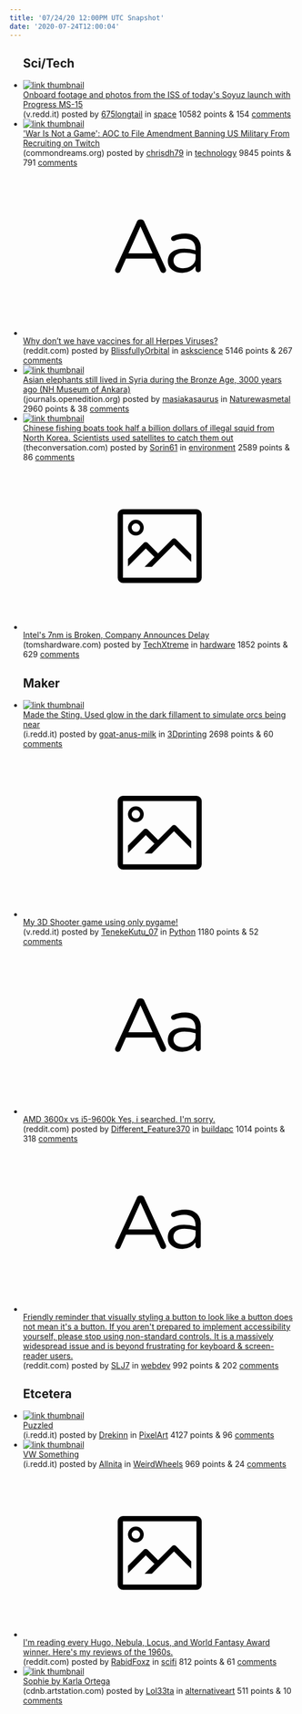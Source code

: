 ```yaml
---
title: '07/24/20 12:00PM UTC Snapshot'
date: '2020-07-24T12:00:04'
---
```

<ul>
<h2>Sci/Tech</h2>

<li><a href='https://v.redd.it/fapbz85hgnc51'><img src='https://b.thumbs.redditmedia.com/eva8h6GGbsSz15v69FP4VkcjeWol6cVGb7SbeFqt8mY.jpg' alt='link thumbnail'></a><div><div class='linkTitle'><a href='https://v.redd.it/fapbz85hgnc51'>Onboard footage and photos from the ISS of today's Soyuz launch with Progress MS-15</a></div>(v.redd.it) posted by <a href='https://www.reddit.com/user/675longtail'>675longtail</a> in <a href='https://www.reddit.com/r/space'>space</a> 10582 points & 154 <a href='https://www.reddit.com/r/space/comments/hwl1un/onboard_footage_and_photos_from_the_iss_of_todays/'>comments</a></div></li>

<li><a href='https://www.commondreams.org/news/2020/07/23/war-not-game-aoc-file-amendment-banning-us-military-recruiting-twitch'><img src='https://b.thumbs.redditmedia.com/pyIzNW4uMALAS-YbYKk2xko4LzIGwZDG-XbWeSgdG0o.jpg' alt='link thumbnail'></a><div><div class='linkTitle'><a href='https://www.commondreams.org/news/2020/07/23/war-not-game-aoc-file-amendment-banning-us-military-recruiting-twitch'>'War Is Not a Game': AOC to File Amendment Banning US Military From Recruiting on Twitch</a></div>(commondreams.org) posted by <a href='https://www.reddit.com/user/chrisdh79'>chrisdh79</a> in <a href='https://www.reddit.com/r/technology'>technology</a> 9845 points & 791 <a href='https://www.reddit.com/r/technology/comments/hwn3i3/war_is_not_a_game_aoc_to_file_amendment_banning/'>comments</a></div></li>

<li><a href='https://www.reddit.com/r/askscience/comments/hwjkte/why_dont_we_have_vaccines_for_all_herpes_viruses/'><svg version='1.1' viewBox='-34 -12 104 64' preserveAspectRatio='xMidYMid slice' xmlns='http://www.w3.org/2000/svg' xmlns:xlink='http://www.w3.org/1999/xlink'>
    <title>text link thumbnail</title>
    <path d='M12.19,8.84a1.45,1.45,0,0,0-1.4-1h-.12a1.46,1.46,0,0,0-1.42,1L1.14,26.56a1.29,1.29,0,0,0-.14.59,1,1,0,0,0,1,1,1.12,1.12,0,0,0,1.08-.77l2.08-4.65h11l2.08,4.59a1.24,1.24,0,0,0,1.12.83,1.08,1.08,0,0,0,1.08-1.08,1.64,1.64,0,0,0-.14-.57ZM6.08,20.71l4.59-10.22,4.6,10.22Z'>
    </path>
    <path d='M32.24,14.78A6.35,6.35,0,0,0,27.6,13.2a11.36,11.36,0,0,0-4.7,1,1,1,0,0,0-.58.89,1,1,0,0,0,.94.92,1.23,1.23,0,0,0,.39-.08,8.87,8.87,0,0,1,3.72-.81c2.7,0,4.28,1.33,4.28,3.92v.5a15.29,15.29,0,0,0-4.42-.61c-3.64,0-6.14,1.61-6.14,4.64v.05c0,2.95,2.7,4.48,5.37,4.48a6.29,6.29,0,0,0,5.19-2.48V26.9a1,1,0,0,0,1,1,1,1,0,0,0,1-1.06V19A5.71,5.71,0,0,0,32.24,14.78Zm-.56,7.7c0,2.28-2.17,3.89-4.81,3.89-1.94,0-3.61-1.06-3.61-2.86v-.06c0-1.8,1.5-3,4.2-3a15.2,15.2,0,0,1,4.22.61Z'>
    </path>
    </svg></a><div><div class='linkTitle'><a href='https://www.reddit.com/r/askscience/comments/hwjkte/why_dont_we_have_vaccines_for_all_herpes_viruses/'>Why don’t we have vaccines for all Herpes Viruses?</a></div>(reddit.com) posted by <a href='https://www.reddit.com/user/BlissfullyOrbital'>BlissfullyOrbital</a> in <a href='https://www.reddit.com/r/askscience'>askscience</a> 5146 points & 267 <a href='https://www.reddit.com/r/askscience/comments/hwjkte/why_dont_we_have_vaccines_for_all_herpes_viruses/'>comments</a></div></li>

<li><a href='https://journals.openedition.org/syria/docannexe/image/5002/img-12-small480.jpg'><img src='https://b.thumbs.redditmedia.com/b7y5CPecZCrsH6N_O1Z1lIg8xARAyUvpoabSEHAHWmc.jpg' alt='link thumbnail'></a><div><div class='linkTitle'><a href='https://journals.openedition.org/syria/docannexe/image/5002/img-12-small480.jpg'>Asian elephants still lived in Syria during the Bronze Age, 3000 years ago (NH Museum of Ankara)</a></div>(journals.openedition.org) posted by <a href='https://www.reddit.com/user/masiakasaurus'>masiakasaurus</a> in <a href='https://www.reddit.com/r/Naturewasmetal'>Naturewasmetal</a> 2960 points & 38 <a href='https://www.reddit.com/r/Naturewasmetal/comments/hwhxfz/asian_elephants_still_lived_in_syria_during_the/'>comments</a></div></li>

<li><a href='https://theconversation.com/chinese-fishing-boats-took-half-a-billion-dollars-of-illegal-squid-from-north-korea-scientists-used-satellites-to-catch-them-out-142642'><img src='https://b.thumbs.redditmedia.com/9MMol6QM9JUS37aWQc1ahraQVx2-30E3ng4ePN--uGU.jpg' alt='link thumbnail'></a><div><div class='linkTitle'><a href='https://theconversation.com/chinese-fishing-boats-took-half-a-billion-dollars-of-illegal-squid-from-north-korea-scientists-used-satellites-to-catch-them-out-142642'>Chinese fishing boats took half a billion dollars of illegal squid from North Korea. Scientists used satellites to catch them out</a></div>(theconversation.com) posted by <a href='https://www.reddit.com/user/Sorin61'>Sorin61</a> in <a href='https://www.reddit.com/r/environment'>environment</a> 2589 points & 86 <a href='https://www.reddit.com/r/environment/comments/hwg4jb/chinese_fishing_boats_took_half_a_billion_dollars/'>comments</a></div></li>

<li><a href='https://www.tomshardware.com/news/intel-announces-delay-to-7nm-processors-now-one-year-behind-expectations'><svg version='1.1' viewBox='-34 -14 104 64' preserveAspectRatio='xMidYMid meet' xmlns='http://www.w3.org/2000/svg' xmlns:xlink='http://www.w3.org/1999/xlink'>
    <title>link thumbnail</title>
    <path d='M32,4H4A2,2,0,0,0,2,6V30a2,2,0,0,0,2,2H32a2,2,0,0,0,2-2V6A2,2,0,0,0,32,4ZM4,30V6H32V30Z'></path>
    <path d='M8.92,14a3,3,0,1,0-3-3A3,3,0,0,0,8.92,14Zm0-4.6A1.6,1.6,0,1,1,7.33,11,1.6,1.6,0,0,1,8.92,9.41Z'></path>
    <path d='M22.78,15.37l-5.4,5.4-4-4a1,1,0,0,0-1.41,0L5.92,22.9v2.83l6.79-6.79L16,22.18l-3.75,3.75H15l8.45-8.45L30,24V21.18l-5.81-5.81A1,1,0,0,0,22.78,15.37Z'></path>
    </svg></a><div><div class='linkTitle'><a href='https://www.tomshardware.com/news/intel-announces-delay-to-7nm-processors-now-one-year-behind-expectations'>Intel's 7nm is Broken, Company Announces Delay</a></div>(tomshardware.com) posted by <a href='https://www.reddit.com/user/TechXtreme'>TechXtreme</a> in <a href='https://www.reddit.com/r/hardware'>hardware</a> 1852 points & 629 <a href='https://www.reddit.com/r/hardware/comments/hwnovh/intels_7nm_is_broken_company_announces_delay/'>comments</a></div></li>

<h2>Maker</h2>

<li><a href='https://i.redd.it/sfiwef7heoc51.jpg'><img src='https://b.thumbs.redditmedia.com/mbNrlhFdK9B-UiaLbLG8bsWA3qmQDPE2hOjwU2Vrb-Y.jpg' alt='link thumbnail'></a><div><div class='linkTitle'><a href='https://i.redd.it/sfiwef7heoc51.jpg'>Made the Sting. Used glow in the dark fillament to simulate orcs being near</a></div>(i.redd.it) posted by <a href='https://www.reddit.com/user/goat-anus-milk'>goat-anus-milk</a> in <a href='https://www.reddit.com/r/3Dprinting'>3Dprinting</a> 2698 points & 60 <a href='https://www.reddit.com/r/3Dprinting/comments/hwom7b/made_the_sting_used_glow_in_the_dark_fillament_to/'>comments</a></div></li>

<li><a href='https://v.redd.it/qmb1j1c9toc51'><svg version='1.1' viewBox='-34 -14 104 64' preserveAspectRatio='xMidYMid meet' xmlns='http://www.w3.org/2000/svg' xmlns:xlink='http://www.w3.org/1999/xlink'>
    <title>link thumbnail</title>
    <path d='M32,4H4A2,2,0,0,0,2,6V30a2,2,0,0,0,2,2H32a2,2,0,0,0,2-2V6A2,2,0,0,0,32,4ZM4,30V6H32V30Z'></path>
    <path d='M8.92,14a3,3,0,1,0-3-3A3,3,0,0,0,8.92,14Zm0-4.6A1.6,1.6,0,1,1,7.33,11,1.6,1.6,0,0,1,8.92,9.41Z'></path>
    <path d='M22.78,15.37l-5.4,5.4-4-4a1,1,0,0,0-1.41,0L5.92,22.9v2.83l6.79-6.79L16,22.18l-3.75,3.75H15l8.45-8.45L30,24V21.18l-5.81-5.81A1,1,0,0,0,22.78,15.37Z'></path>
    </svg></a><div><div class='linkTitle'><a href='https://v.redd.it/qmb1j1c9toc51'>My 3D Shooter game using only pygame!</a></div>(v.redd.it) posted by <a href='https://www.reddit.com/user/TenekeKutu_07'>TenekeKutu_07</a> in <a href='https://www.reddit.com/r/Python'>Python</a> 1180 points & 52 <a href='https://www.reddit.com/r/Python/comments/hwq8zs/my_3d_shooter_game_using_only_pygame/'>comments</a></div></li>

<li><a href='https://www.reddit.com/r/buildapc/comments/hwt2aa/amd_3600x_vs_i59600k_yes_i_searched_im_sorry/'><svg version='1.1' viewBox='-34 -12 104 64' preserveAspectRatio='xMidYMid slice' xmlns='http://www.w3.org/2000/svg' xmlns:xlink='http://www.w3.org/1999/xlink'>
    <title>text link thumbnail</title>
    <path d='M12.19,8.84a1.45,1.45,0,0,0-1.4-1h-.12a1.46,1.46,0,0,0-1.42,1L1.14,26.56a1.29,1.29,0,0,0-.14.59,1,1,0,0,0,1,1,1.12,1.12,0,0,0,1.08-.77l2.08-4.65h11l2.08,4.59a1.24,1.24,0,0,0,1.12.83,1.08,1.08,0,0,0,1.08-1.08,1.64,1.64,0,0,0-.14-.57ZM6.08,20.71l4.59-10.22,4.6,10.22Z'>
    </path>
    <path d='M32.24,14.78A6.35,6.35,0,0,0,27.6,13.2a11.36,11.36,0,0,0-4.7,1,1,1,0,0,0-.58.89,1,1,0,0,0,.94.92,1.23,1.23,0,0,0,.39-.08,8.87,8.87,0,0,1,3.72-.81c2.7,0,4.28,1.33,4.28,3.92v.5a15.29,15.29,0,0,0-4.42-.61c-3.64,0-6.14,1.61-6.14,4.64v.05c0,2.95,2.7,4.48,5.37,4.48a6.29,6.29,0,0,0,5.19-2.48V26.9a1,1,0,0,0,1,1,1,1,0,0,0,1-1.06V19A5.71,5.71,0,0,0,32.24,14.78Zm-.56,7.7c0,2.28-2.17,3.89-4.81,3.89-1.94,0-3.61-1.06-3.61-2.86v-.06c0-1.8,1.5-3,4.2-3a15.2,15.2,0,0,1,4.22.61Z'>
    </path>
    </svg></a><div><div class='linkTitle'><a href='https://www.reddit.com/r/buildapc/comments/hwt2aa/amd_3600x_vs_i59600k_yes_i_searched_im_sorry/'>AMD 3600x vs i5-9600k Yes, i searched. I'm sorry.</a></div>(reddit.com) posted by <a href='https://www.reddit.com/user/Different_Feature370'>Different_Feature370</a> in <a href='https://www.reddit.com/r/buildapc'>buildapc</a> 1014 points & 318 <a href='https://www.reddit.com/r/buildapc/comments/hwt2aa/amd_3600x_vs_i59600k_yes_i_searched_im_sorry/'>comments</a></div></li>

<li><a href='https://www.reddit.com/r/webdev/comments/hwourm/friendly_reminder_that_visually_styling_a_button/'><svg version='1.1' viewBox='-34 -12 104 64' preserveAspectRatio='xMidYMid slice' xmlns='http://www.w3.org/2000/svg' xmlns:xlink='http://www.w3.org/1999/xlink'>
    <title>text link thumbnail</title>
    <path d='M12.19,8.84a1.45,1.45,0,0,0-1.4-1h-.12a1.46,1.46,0,0,0-1.42,1L1.14,26.56a1.29,1.29,0,0,0-.14.59,1,1,0,0,0,1,1,1.12,1.12,0,0,0,1.08-.77l2.08-4.65h11l2.08,4.59a1.24,1.24,0,0,0,1.12.83,1.08,1.08,0,0,0,1.08-1.08,1.64,1.64,0,0,0-.14-.57ZM6.08,20.71l4.59-10.22,4.6,10.22Z'>
    </path>
    <path d='M32.24,14.78A6.35,6.35,0,0,0,27.6,13.2a11.36,11.36,0,0,0-4.7,1,1,1,0,0,0-.58.89,1,1,0,0,0,.94.92,1.23,1.23,0,0,0,.39-.08,8.87,8.87,0,0,1,3.72-.81c2.7,0,4.28,1.33,4.28,3.92v.5a15.29,15.29,0,0,0-4.42-.61c-3.64,0-6.14,1.61-6.14,4.64v.05c0,2.95,2.7,4.48,5.37,4.48a6.29,6.29,0,0,0,5.19-2.48V26.9a1,1,0,0,0,1,1,1,1,0,0,0,1-1.06V19A5.71,5.71,0,0,0,32.24,14.78Zm-.56,7.7c0,2.28-2.17,3.89-4.81,3.89-1.94,0-3.61-1.06-3.61-2.86v-.06c0-1.8,1.5-3,4.2-3a15.2,15.2,0,0,1,4.22.61Z'>
    </path>
    </svg></a><div><div class='linkTitle'><a href='https://www.reddit.com/r/webdev/comments/hwourm/friendly_reminder_that_visually_styling_a_button/'>Friendly reminder that visually styling a button to look like a button does not mean it's a button. If you aren't prepared to implement accessibility yourself, please stop using non-standard controls. It is a massively widespread issue and is beyond frustrating for keyboard &amp; screen-reader users.</a></div>(reddit.com) posted by <a href='https://www.reddit.com/user/SLJ7'>SLJ7</a> in <a href='https://www.reddit.com/r/webdev'>webdev</a> 992 points & 202 <a href='https://www.reddit.com/r/webdev/comments/hwourm/friendly_reminder_that_visually_styling_a_button/'>comments</a></div></li>

<h2>Etcetera</h2>

<li><a href='https://i.redd.it/0jy8ldjm2pc51.gif'><img src='https://b.thumbs.redditmedia.com/BE3t99A5YYojMizy5OIATn1_lpl2cop0xxFGaCnrerU.jpg' alt='link thumbnail'></a><div><div class='linkTitle'><a href='https://i.redd.it/0jy8ldjm2pc51.gif'>Puzzled</a></div>(i.redd.it) posted by <a href='https://www.reddit.com/user/Drekinn'>Drekinn</a> in <a href='https://www.reddit.com/r/PixelArt'>PixelArt</a> 4127 points & 96 <a href='https://www.reddit.com/r/PixelArt/comments/hwr2yt/puzzled/'>comments</a></div></li>

<li><a href='https://i.redd.it/28xehisqipc51.jpg'><img src='https://b.thumbs.redditmedia.com/k1QwyEf5wKaCwm8hAPOu2LzQmf8zb2sFahlIdQ2OUhA.jpg' alt='link thumbnail'></a><div><div class='linkTitle'><a href='https://i.redd.it/28xehisqipc51.jpg'>VW Something</a></div>(i.redd.it) posted by <a href='https://www.reddit.com/user/Allnita'>Allnita</a> in <a href='https://www.reddit.com/r/WeirdWheels'>WeirdWheels</a> 969 points & 24 <a href='https://www.reddit.com/r/WeirdWheels/comments/hwsghd/vw_something/'>comments</a></div></li>

<li><a href='https://www.reddit.com/r/books/comments/hwgckx/im_reading_every_hugo_nebula_locus_and_world/'><svg version='1.1' viewBox='-34 -14 104 64' preserveAspectRatio='xMidYMid meet' xmlns='http://www.w3.org/2000/svg' xmlns:xlink='http://www.w3.org/1999/xlink'>
    <title>link thumbnail</title>
    <path d='M32,4H4A2,2,0,0,0,2,6V30a2,2,0,0,0,2,2H32a2,2,0,0,0,2-2V6A2,2,0,0,0,32,4ZM4,30V6H32V30Z'></path>
    <path d='M8.92,14a3,3,0,1,0-3-3A3,3,0,0,0,8.92,14Zm0-4.6A1.6,1.6,0,1,1,7.33,11,1.6,1.6,0,0,1,8.92,9.41Z'></path>
    <path d='M22.78,15.37l-5.4,5.4-4-4a1,1,0,0,0-1.41,0L5.92,22.9v2.83l6.79-6.79L16,22.18l-3.75,3.75H15l8.45-8.45L30,24V21.18l-5.81-5.81A1,1,0,0,0,22.78,15.37Z'></path>
    </svg></a><div><div class='linkTitle'><a href='https://www.reddit.com/r/books/comments/hwgckx/im_reading_every_hugo_nebula_locus_and_world/'>I'm reading every Hugo, Nebula, Locus, and World Fantasy Award winner. Here's my reviews of the 1960s.</a></div>(reddit.com) posted by <a href='https://www.reddit.com/user/RabidFoxz'>RabidFoxz</a> in <a href='https://www.reddit.com/r/scifi'>scifi</a> 812 points & 61 <a href='https://www.reddit.com/r/scifi/comments/hwgl0s/im_reading_every_hugo_nebula_locus_and_world/'>comments</a></div></li>

<li><a href='https://cdnb.artstation.com/p/assets/images/images/028/764/997/large/karla-ortega-sophie-jpg.jpg'><img src='https://b.thumbs.redditmedia.com/5cXWhnPCK4JqNndymySQ6XWWOVQei_jrVPEoFYgeg3I.jpg' alt='link thumbnail'></a><div><div class='linkTitle'><a href='https://cdnb.artstation.com/p/assets/images/images/028/764/997/large/karla-ortega-sophie-jpg.jpg'>Sophie by Karla Ortega</a></div>(cdnb.artstation.com) posted by <a href='https://www.reddit.com/user/Lol33ta'>Lol33ta</a> in <a href='https://www.reddit.com/r/alternativeart'>alternativeart</a> 511 points & 10 <a href='https://www.reddit.com/r/alternativeart/comments/hwg16o/sophie_by_karla_ortega/'>comments</a></div></li>

</ul>
